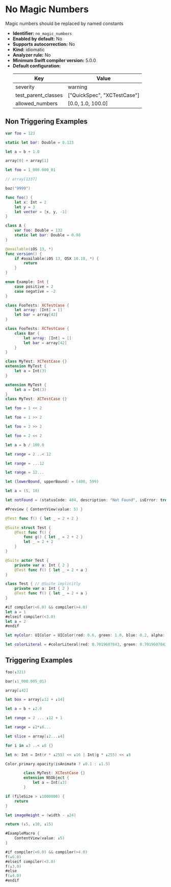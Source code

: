 # No Magic Numbers

Magic numbers should be replaced by named constants

* **Identifier:** `no_magic_numbers`
* **Enabled by default:** No
* **Supports autocorrection:** No
* **Kind:** idiomatic
* **Analyzer rule:** No
* **Minimum Swift compiler version:** 5.0.0
* **Default configuration:**
  <table>
  <thead>
  <tr><th>Key</th><th>Value</th></tr>
  </thead>
  <tbody>
  <tr>
  <td>
  severity
  </td>
  <td>
  warning
  </td>
  </tr>
  <tr>
  <td>
  test_parent_classes
  </td>
  <td>
  [&quot;QuickSpec&quot;, &quot;XCTestCase&quot;]
  </td>
  </tr>
  <tr>
  <td>
  allowed_numbers
  </td>
  <td>
  [0.0, 1.0, 100.0]
  </td>
  </tr>
  </tbody>
  </table>

## Non Triggering Examples

```swift
var foo = 123
```

```swift
static let bar: Double = 0.123
```

```swift
let a = b + 1.0
```

```swift
array[0] + array[1] 
```

```swift
let foo = 1_000.000_01
```

```swift
// array[1337]
```

```swift
baz("9999")
```

```swift
func foo() {
    let x: Int = 2
    let y = 3
    let vector = [x, y, -1]
}
```

```swift
class A {
    var foo: Double = 132
    static let bar: Double = 0.98
}
```

```swift
@available(iOS 13, *)
func version() {
    if #available(iOS 13, OSX 10.10, *) {
        return
    }
}
```

```swift
enum Example: Int {
    case positive = 2
    case negative = -2
}
```

```swift
class FooTests: XCTestCase {
    let array: [Int] = []
    let bar = array[42]
}
```

```swift
class FooTests: XCTestCase {
    class Bar {
        let array: [Int] = []
        let bar = array[42]
    }
}
```

```swift
class MyTest: XCTestCase {}
extension MyTest {
    let a = Int(3)
}
```

```swift
extension MyTest {
    let a = Int(3)
}
class MyTest: XCTestCase {}
```

```swift
let foo = 1 << 2
```

```swift
let foo = 1 >> 2
```

```swift
let foo = 2 >> 2
```

```swift
let foo = 2 << 2
```

```swift
let a = b / 100.0
```

```swift
let range = 2 ..< 12
```

```swift
let range = ...12
```

```swift
let range = 12...
```

```swift
let (lowerBound, upperBound) = (400, 599)
```

```swift
let a = (5, 10)
```

```swift
let notFound = (statusCode: 404, description: "Not Found", isError: true)
```

```swift
#Preview { ContentView(value: 5) }
```

```swift
@Test func f() { let _ = 2 + 2 }
```

```swift
@Suite struct Test {
    @Test func f() {
        func g() { let _ = 2 + 2 }
        let _ = 2 + 2
    }
}
```

```swift
@Suite actor Test {
    private var a: Int { 2 }
    @Test func f() { let _ = 2 + a }
}
```

```swift
class Test { // @Suite implicitly
    private var a: Int { 2 }
    @Test func f() { let _ = 2 + a }
}
```

```swift
#if compiler(<6.0) && compiler(>4.0)
let a = 1
#elseif compiler(<3.0)
let a = 2
#endif
```

```swift
let myColor: UIColor = UIColor(red: 0.6, green: 1.0, blue: 0.2, alpha: 0.52)
```

```swift
let colorLiteral = #colorLiteral(red: 0.7019607843, green: 0.7019607843, blue: 0.7019607843, alpha: 1)
```

## Triggering Examples

```swift
foo(↓321)
```

```swift
bar(↓1_000.005_01)
```

```swift
array[↓42]
```

```swift
let box = array[↓12 + ↓14]
```

```swift
let a = b + ↓2.0
```

```swift
let range = 2 ... ↓12 + 1
```

```swift
let range = ↓2*↓6...
```

```swift
let slice = array[↓2...↓4]
```

```swift
for i in ↓3 ..< ↓8 {}
```

```swift
let n: Int = Int(r * ↓255) << ↓16 | Int(g * ↓255) << ↓8
```

```swift
Color.primary.opacity(isAnimate ? ↓0.1 : ↓1.5)
```

```swift
        class MyTest: XCTestCase {}
        extension NSObject {
            let a = Int(↓3)
        }
```

```swift
if (fileSize > ↓1000000) {
    return
}
```

```swift
let imageHeight = (width - ↓24)
```

```swift
return (↓5, ↓10, ↓15)
```

```swift
#ExampleMacro {
    ContentView(value: ↓5)
}
```

```swift
#if compiler(<6.0) && compiler(>4.0)
f(↓6.0)
#elseif compiler(<3.0)
f(↓3.0)
#else
f(↓4.0)
#endif
```